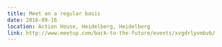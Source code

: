 ```yaml
---
title: Meet on a regular basis
date: 2016-09-16
location: Action House, Heidelberg, Heidelberg
link: http://www.meetup.com/back-to-the-future/events/xvgdrlyvmbvb/
---
```

